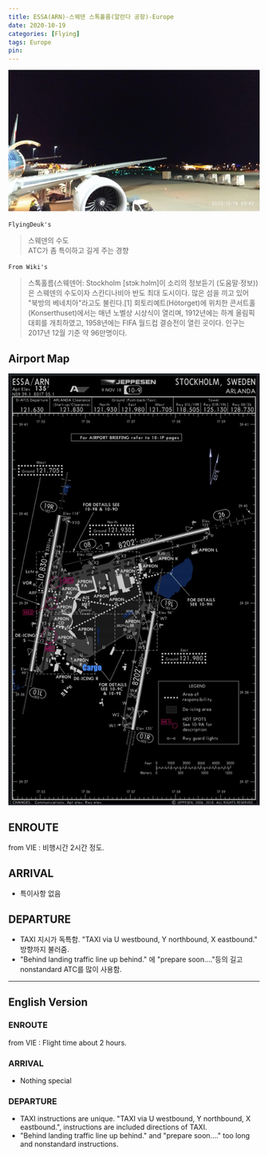 ```yaml
---
title: ESSA(ARN)-스웨덴 스톡홀름(알란다 공항)-Europe
date: 2020-10-19
categories: [Flying]
tags: Europe
pin:
---
```

![arn](/img/flying/airport/arn.jpg)

`FlyingDeuk's`
>스웨덴의 수도 <br>
>ATC가 좀 특이하고 길게 주는 경향

`From Wiki's`
>스톡홀름(스웨덴어: Stockholm [stɔkːhɔlm]이 소리의 정보듣기 (도움말·정보))은 스웨덴의 수도이자 스칸디나비아 반도 최대 도시이다. 많은 섬을 끼고 있어 "북방의 베네치아"라고도 불린다.[1] 회토리예트(Hötorget)에 위치한 콘서트홀(Konserthuset)에서는 매년 노벨상 시상식이 열리며, 1912년에는 하계 올림픽 대회를 개최하였고, 1958년에는 FIFA 월드컵 결승전이 열린 곳이다. 인구는 2017년 12월 기준 약 96만명이다.

## Airport Map
![arn](/img/flying/airport/arn_ap.jpg)


## ENROUTE
from VIE : 비행시간 2시간 정도.

## ARRIVAL
- 특이사항 없음

## DEPARTURE
- TAXI 지시가 독특함. "TAXI via U westbound, Y northbound, X eastbound." 방향까지 불러줌.
- "Behind landing traffic line up behind." 에 "prepare soon...."등의 길고 nonstandard ATC를 많이 사용함.

-------------

## English Version

### ENROUTE
from VIE : Flight time about 2 hours.

### ARRIVAL
- Nothing special

### DEPARTURE
- TAXI instructions are unique. "TAXI via U westbound, Y northbound, X eastbound.", instructions are included directions of TAXI.
- "Behind landing traffic line up behind." and "prepare soon...." too long and nonstandard instructions.

